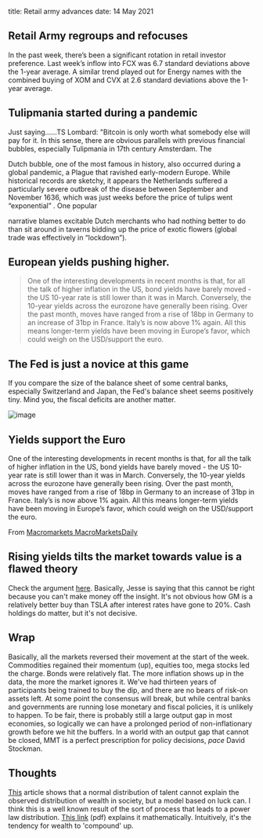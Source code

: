 title: Retail army advances
date: 14 May 2021

## Retail Army regroups and refocuses

In the past week, there’s been a significant rotation in retail investor preference. Last week’s inflow into FCX was 6.7 standard deviations above the 1-year average. A similar trend played out for Energy names with the combined buying of XOM and CVX at 2.6 standard deviations above the 1-year average. 

## Tulipmania started during a pandemic

Just saying......TS Lombard: "Bitcoin is only worth what somebody else will pay for it. In this sense, there are obvious parallels with previous financial bubbles, especially Tulipmania in 17th century Amsterdam. The

Dutch bubble, one of the most famous in history, also occurred during a global pandemic, a Plague that ravished early-modern Europe. While historical records are sketchy, it appears the Netherlands suffered a particularly severe outbreak of the disease between September and November 1636, which was just weeks before the price of tulips went “exponential” . One popular

narrative blames excitable Dutch merchants who had nothing better to do than sit around in taverns bidding up the price of exotic flowers (global trade was effectively in “lockdown”).

## 	European yields pushing higher. 


> One of the interesting developments in recent months is that, for all the talk of higher inflation in the US, bond yields have barely moved - the US 10-year rate is still lower than it was in March. Conversely, the 10-year yields across the eurozone have generally been rising. Over the past month, moves have ranged from a rise of 18bp in Germany to an increase of 31bp in France. Italy’s is now above 1% again. All this means longer-term yields have been moving in Europe’s favor, which could weigh on the USD/support the euro.

## The Fed is just a novice at this game

If you compare the size of the balance sheet of some central banks, especially Switzerland and Japan, the Fed's balance sheet seems positively tiny. Mind you, the fiscal deficits are another matter.

![image](https://cdn.substack.com/image/fetch/f_auto,q_auto:good,fl_progressive:steep/https%3A%2F%2Fbucketeer-e05bbc84-baa3-437e-9518-adb32be77984.s3.amazonaws.com%2Fpublic%2Fimages%2Fbaa8c596-606c-4919-b778-d52483e73e9f_495x285.png)

	
	
## Yields support the Euro

One of the interesting developments in recent months is that, for all the talk of higher inflation in the US, bond yields have barely moved - the US 10-year rate is still lower than it was in March. Conversely, the 10-year yields across the eurozone have generally been rising. Over the past month, moves have ranged from a rise of 18bp in Germany to an increase of 31bp in France. Italy’s is now above 1% again. All this means longer-term yields have been moving in Europe’s favor, which could weigh on the USD/support the euro.

From [Macromarkets MacroMarketsDaily](https://www.macromarketsdaily.com/p/european-yields-pushing-higher?utm_campaign=post&utm_medium=email&utm_source=copy)
	
## Rising yields tilts the market towards value is a flawed theory

Check the argument [here](https://twitter.com/threadreaderapp/status/1393266153443692547?s=20). Basically, Jesse is saying that this cannot be right because you can't make money off the insight. It's not obvious how GM is a relatively better buy than TSLA after interest rates have gone to 20%. Cash holdings do matter, but it's not decisive.    
	
## Wrap

Basically, all the markets reversed their movement at the start of the week.
Commodities regained their momentum (up), equities too, mega stocks led the charge.
Bonds were relatively flat.
The more inflation shows up in the data, the more the market ignores it.
We've had thirteen years of participants being trained to buy the dip, and there are no bears of risk-on assets left. At some point the consensus will break, but while central banks and governments are running lose monetary and fiscal policies, it is unlikely to happen.
To be fair, there is probably still a large output gap in most economies, so logically we can have a prolonged period of non-inflationary growth before we hit the buffers. 
In a world with an output gap that cannot be closed, MMT is a perfect prescription for policy decisions, _pace_ David Stockman.

## Thoughts

[This](https://www-technologyreview-com.cdn.ampproject.org/c/s/www.technologyreview.com/2018/03/01/144958/if-youre-so-smart-why-arent-you-rich-turns-out-its-just-chance/amp/) article shows that a normal distribution of talent cannot explain the observed distribution of wealth in society, but a model based on luck can. 
I think this is a well known result of the sort of process that leads to a power law distribution. 
[This link](https://www.google.com/url?sa=t&rct=j&q=&esrc=s&source=web&cd=&ved=2ahUKEwj06cq9h8rwAhWGsBQKHbHnDGEQFjABegQIChAD&url=https%3A%2F%2Feconomics.mit.edu%2Ffiles%2F10517&usg=AOvVaw35ISa6_eJAHhf_d-8uVLHs) (pdf) explains it mathematically. 
Intuitively, it's the tendency for wealth to 'compound' up.
